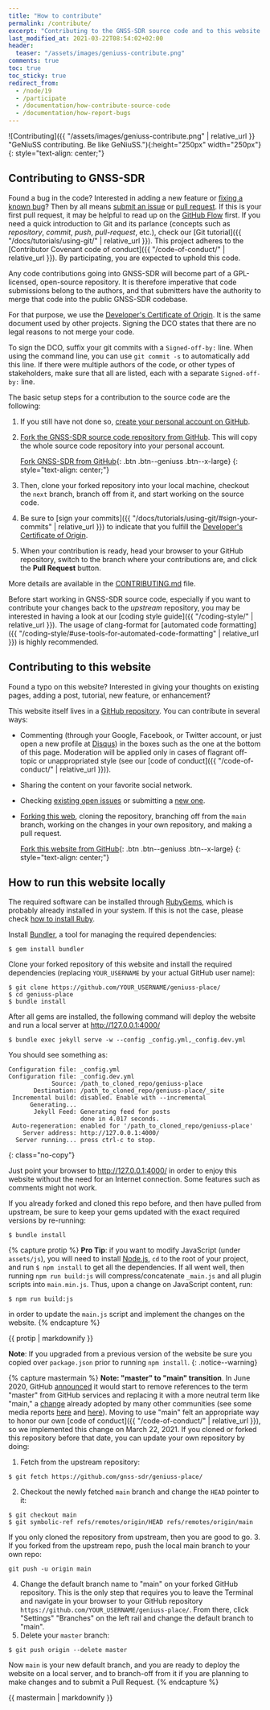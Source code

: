 ```yaml
---
title: "How to contribute"
permalink: /contribute/
excerpt: "Contributing to the GNSS-SDR source code and to this website."
last_modified_at: 2021-03-22T08:54:02+02:00
header:
  teaser: "/assets/images/geniuss-contribute.png"
comments: true
toc: true
toc_sticky: true
redirect_from:
  - /node/19
  - /participate
  - /documentation/how-contribute-source-code
  - /documentation/how-report-bugs
---
```



![Contributing]({{ "/assets/images/geniuss-contribute.png" | relative_url }} "GeNiuSS contributing. Be like GeNiuSS."){:height="250px" width="250px"}
{: style="text-align: center;"}

## Contributing to GNSS-SDR

Found a bug in the code? Interested in adding a new feature or [fixing a known
bug](https://github.com/gnss-sdr/gnss-sdr/issues)? Then by all means [submit an
issue](https://github.com/gnss-sdr/gnss-sdr/issues/new) or [pull
request](https://help.github.com/articles/using-pull-requests/). If this is your
first pull request, it may be helpful to read up on the [GitHub
Flow](https://guides.github.com/introduction/flow/) first. If you need a quick
introduction to Git and its parlance (concepts such as _repository_, _commit_,
_push_, _pull-request_, etc.), check our [Git tutorial]({{
"/docs/tutorials/using-git/" | relative_url }}). This project adheres to the
[Contributor Covenant code of conduct]({{ "/code-of-conduct/" | relative_url }}).
By participating, you are expected to uphold this code.

Any code contributions going into GNSS-SDR will become part of a GPL-licensed,
open-source repository. It is therefore imperative that code submissions belong
to the authors, and that submitters have the authority to merge that code into
the public GNSS-SDR codebase.

For that purpose, we use the [Developer's Certificate of
Origin](https://github.com/gnss-sdr/gnss-sdr/blob/next/.github/DCO.txt). It is
the same document used by other projects. Signing the DCO states that there are
no legal reasons to not merge your code.

To sign the DCO, suffix your git commits with a `Signed-off-by:` line. When
using the command line, you can use `git commit -s` to automatically add this
line. If there were multiple authors of the code, or other types of
stakeholders, make sure that all are listed, each with a separate
`Signed-off-by:` line.

The basic setup steps for a contribution to the source code are the following:

1. If you still have not done so, [create your personal account on
GitHub](https://github.com/join).

2. [Fork the GNSS-SDR source code repository from
GitHub](https://github.com/gnss-sdr/gnss-sdr/fork). This will copy the whole
source code repository into your personal account.

   [<i class="fab fa-github fa-lg"></i> Fork GNSS-SDR from GitHub](https://github.com/gnss-sdr/gnss-sdr/fork){: .btn .btn--geniuss .btn--x-large}
   {: style="text-align: center;"}

3. Then, clone your forked repository into your local machine, checkout the
`next` branch, branch off from it, and start working on the source code.

4. Be sure to [sign your commits]({{
"/docs/tutorials/using-git/#sign-your-commits" | relative_url }}) to indicate
that you fulfill the [Developer's Certificate of
Origin](https://github.com/gnss-sdr/gnss-sdr/blob/next/.github/DCO.txt).

5. When your contribution is ready, head your browser to your GitHub repository,
switch to the branch where your contributions are, and click the **Pull
Request** button.

More details are available in the
[CONTRIBUTING.md](https://github.com/gnss-sdr/gnss-sdr/blob/master/CONTRIBUTING.md)
file.

Before start working in GNSS-SDR source code, especially if you want to
contribute your changes back to the _upstream_ repository, you may be interested
in having a look at our [coding style guide]({{ "/coding-style/" | relative_url }}).
The usage of clang-format for [automated code formatting]({{
"/coding-style/#use-tools-for-automated-code-formatting" | relative_url }}) is
highly recommended.

## Contributing to this website

Found a typo on this website? Interested in giving your thoughts on existing
pages, adding a post, tutorial, new feature, or enhancement?

This website itself lives in a [GitHub
repository](https://github.com/gnss-sdr/geniuss-place.git). You can contribute
in several ways:

 * Commenting (through your Google, Facebook, or Twitter account, or just open
 a new profile at [Disqus](https://disqus.com/)) in the boxes such as the one at
 the bottom of this page. Moderation will be applied only in cases of flagrant
 off-topic or unappropriated style (see our [code of conduct]({{
 "/code-of-conduct/" | relative_url }})).

 * Sharing the content on your favorite social network.

 * Checking [existing open
 issues](https://github.com/gnss-sdr/geniuss-place/issues/) or submitting a [new
 one](https://github.com/gnss-sdr/geniuss-place/issues/new).

 * [Forking this web](https://github.com/gnss-sdr/geniuss-place/fork), cloning
 the repository, branching off from the `main` branch, working on the changes
 in your own repository, and making a pull request.

   [<i class="fab fa-github fa-lg"></i> Fork this website from GitHub](https://github.com/gnss-sdr/geniuss-place/fork){: .btn .btn--geniuss .btn--x-large}
   {: style="text-align: center;"}


## How to run this website locally

The required software can be installed through
[RubyGems](https://rubygems.org/), which is probably already installed in your
system. If this is not the case, please check [how to install
Ruby](https://www.ruby-lang.org/en/documentation/installation/).

Install [Bundler](https://bundler.io/), a tool for managing the required
dependencies:

```console
$ gem install bundler
```

Clone your forked repository of this website and install the required
dependencies (replacing `YOUR_USERNAME` by your actual GitHub user name):

```console
$ git clone https://github.com/YOUR_USERNAME/geniuss-place/
$ cd geniuss-place
$ bundle install
```

After all gems are installed, the following command will deploy the website and
run a local server at http://127.0.0.1:4000/

```console
$ bundle exec jekyll serve -w --config _config.yml,_config.dev.yml
```

You should see something as:

```console
Configuration file: _config.yml
Configuration file: _config.dev.yml
            Source: /path_to_cloned_repo/geniuss-place
       Destination: /path_to_cloned_repo/geniuss-place/_site
 Incremental build: disabled. Enable with --incremental
      Generating...
       Jekyll Feed: Generating feed for posts      
                    done in 4.017 seconds.
 Auto-regeneration: enabled for '/path_to_cloned_repo/geniuss-place'
    Server address: http://127.0.0.1:4000/
  Server running... press ctrl-c to stop.
```
{: class="no-copy"}

Just point your browser to http://127.0.0.1:4000/ in order to enjoy this website
without the need for an Internet connection. Some features such as comments
might not work.

If you already forked and cloned this repo before, and then have pulled from
upstream, be sure to keep your gems updated with the exact required versions by
re-running:

```console
$ bundle install
```

{% capture protip %}
**Pro Tip**: if you want to modify JavaScript (under `assets/js`), you will
need to install [Node.js](https://nodejs.org/en/), `cd` to the root of your
project, and run `$ npm install` to get all the dependencies. If all went well,
then running `npm run build:js` will compress/concatenate `_main.js` and all
plugin scripts into `main.min.js`. Thus, upon a change on JavaScript content,
run:

```console
$ npm run build:js
```

in order to update the `main.js` script and implement the changes on the
website.
{% endcapture %}

<div class="notice--warning">
{{ protip | markdownify }}
</div>

**Note**: If you upgraded from a previous version of the website be sure you
copied over `package.json` prior to running `npm install`.
{: .notice--warning}


{% capture mastermain %}
**Note: "master" to "main" transition**. In June 2020, GitHub
[announced](https://twitter.com/natfriedman/status/1271253144442253312) it would
start to remove references to the term "master" from GitHub services and
replacing it with a more neutral term like "main," a
[change](https://github.com/github/renaming) already adopted by many other
communities (see some media reports
[here](https://www.vice.com/en_us/article/k7qbyv/github-to-remove-masterslave-terminology-from-its-platform)
and
[here](https://www.theserverside.com/feature/Why-GitHub-renamed-its-master-branch-to-main)).
Moving to use "main" felt an appropriate way to honor our own
[code of conduct]({{ "/code-of-conduct/" | relative_url }}), so we implemented
this change on March 22, 2021. If you cloned or forked this repository before
that date, you can update your own repository by doing:

1. Fetch from the upstream repository:
```console
$ git fetch https://github.com/gnss-sdr/geniuss-place/
```
2. Checkout the newly fetched `main` branch and change the `HEAD` pointer to it:
```console
$ git checkout main
$ git symbolic-ref refs/remotes/origin/HEAD refs/remotes/origin/main
```
If you only cloned the repository from upstream, then you are good to go.
3. If you forked from the upstream repo, push the local main branch to your own
repo:
```console
git push -u origin main
```
4.  Change the default branch name to "main" on your forked GitHub repository.
This is the only step that requires you to leave the Terminal and navigate in
your browser to your GitHub repository
`https://github.com/YOUR_USERNAME/geniuss-place/`. From there, click "Settings"
<i class="fas fa-long-arrow-alt-right"></i> "Branches" on the left rail and
change the default branch to "main".
5. Delete your `master` branch:
```console
$ git push origin --delete master
```
Now `main` is your new default branch, and you are ready to deploy the website
on a local server, and to branch-off from it if you are planning to make changes
and to submit a Pull Request. {% endcapture %}

<div class="notice--info">
{{ mastermain | markdownify }}
</div>
